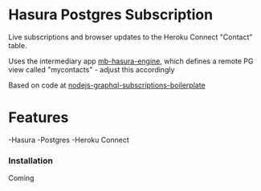 # Hasura Postgres Subscription

Live subscriptions and browser updates to the Heroku Connect "Contact" table.

Uses the intermediary app [mb-hasura-engine](https://mb-hasura-engine.herokuapp.com), which defines a remote PG view called "mycontacts" - adjust this accordingly

Based on code at [nodejs-graphql-subscriptions-boilerplate](https://github.com/hasura/nodejs-graphql-subscriptions-boilerplate)
# Features
  -Hasura
  -Postgres
  -Heroku Connect
### Installation
Coming
